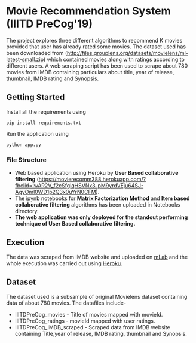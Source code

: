 # Movie Recommendation System (IIITD PreCog'19)

The project explores three different algorithms to recommend K movies provided that user has already rated some movies.
  The dataset used has been downloaded from (http://files.grouplens.org/datasets/movielens/ml-latest-small.zip) which contained movies along with ratings according to different users. 
  A web scraping script has been used to scrape about 780 movies from IMDB containing particulars about title, year of release, thumbnail, IMDB rating and Synopsis.
## Getting Started

Install all the requirements using 
```
pip install requirements.txt

```
Run the application using
```
python app.py

```

### File Structure

* Web based application using Heroku by **User Based collaborative filtering** (https://movierecomm388.herokuapp.com/?fbclid=IwAR2V_f2cSfglqHSVNx3-pM9yrdVEju64SJ-AgyOml0WD1p2Q3x0uYrN0CFM).
* The ipynb notebooks for **Matrix Factorization Method** and **Item based collaborative filtering** algorithms has been uploaded in Notebooks directory.
* **The web application was only deployed for the standout performing technique of **User Based collaborative filtering.****

## Execution

The data was scraped from IMDB website and uploaded on [mLab](https://mlab.com/) and the whole execution was carried out using [Heroku](https://www.heroku.com/).

## Dataset
The dataset used is a subsample of original Movielens dataset containing data of about 780 movies.
The datafiles include-
* IIITDPreCog_movies - Title of movies mapped with movieId.
* IIITDPreCog_ratings - movieId mapped with user ratings.
* IIITDPreCog_IMDB_scraped - Scraped data from IMDB website containing Title,year of release, IMDB rating, thumbnail and Synopsis.


